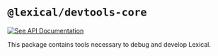 # `@lexical/devtools-core`

[![See API Documentation](https://lexical.dev/img/see-api-documentation.svg)](https://lexical.dev/docs/api/modules/lexical_devtools_core)

This package contains tools necessary to debug and develop Lexical.
